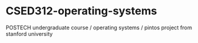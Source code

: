 # CSED312-operating-systems
POSTECH undergraduate course / operating systems / pintos project from stanford university

